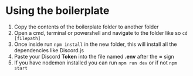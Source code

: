 # Using the boilerplate

1. Copy the contents of the boilerplate folder to another folder
2. Open a cmd, terminal or powershell and navigate to the folder like so `cd [filepath]`
3. Once inside run `npm install` in the new folder, this will install all the dependencies like Discord.js
4. Paste your Discord **Token** into the file named **.env** after the **=** sign
5. If you have nodemon installed you can run `npm run dev` or if not `npm start`
